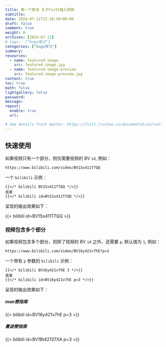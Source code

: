 ```yaml
---
title: 第一个尝试 关于FixIt插入视频
subtitle:
date: 2024-07-11T22:10:50+08:00
draft: false
comment: true
weight: 0
archives: [2024-07-11]
# tags:  ["hugo笔记"]
categories: ["hugo学习"]
summary:
resources:
  - name: featured-image
    src: featured-image.jpg
  - name: featured-image-preview
    src: featured-image-preview.jpg
content: true
toc: true
math: false
lightgallery: false
password:
message:
repost:
  enable: true
  url:

# See details front matter: https://fixit.lruihao.cn/documentation/content-management/introduction/#front-matter
---
```


<!--more-->

## 快速使用

如果视频只有一个部分，则仅需要视频的 BV `id`, 例如：

```code
https://www.bilibili.com/video/BV1Sx411T7QQ
```

一个 `bilibili` 示例：

```go-html-template
{{</* bilibili BV1Sx411T7QQ */>}}
或者
{{</* bilibili id=BV1Sx411T7QQ */>}}
```

呈现的输出效果如下：

{{< bilibili id=BV1Sx411T7QQ >}}

### 视频包含多个部分
如果视频包含多个部分，则除了视频的 BV `id` 之外，还需要 `p`, 默认值为 `1`, 例如：

```code
https://www.bilibili.com/video/BV16y421v7hE?p=3
```

一个带有 `p` 参数的 `bilibili` 示例：

```go-html-template
{{</* bilibili BV16y421v7hE 3 */>}}
或者
{{</* bilibili id=BV16y421v7hE p=3 */>}}
```

呈现的输出效果如下：
##### man梗指南
{{< bilibili id=BV16y421v7hE p=3 >}}
##### 曼波梗指南
{{< bilibili id=BV1Bt42137XA p=3 >}}

